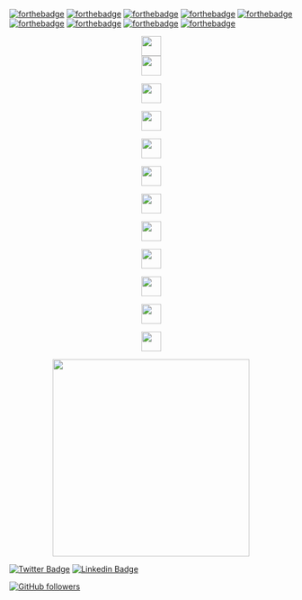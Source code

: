 
[![forthebadge](https://forthebadge.com/images/badges/built-with-love.svg)](https://forthebadge.com)
[![forthebadge](https://forthebadge.com/images/badges/made-with-crayons.svg)](https://forthebadge.com)
[![forthebadge](https://forthebadge.com/images/badges/compatibility-betamax.svg)](https://forthebadge.com)
[![forthebadge](https://forthebadge.com/images/badges/contains-technical-debt.svg)](https://forthebadge.com)
[![forthebadge](https://forthebadge.com/images/badges/designed-in-ms-paint.svg)](https://forthebadge.com)
[![forthebadge](https://forthebadge.com/images/badges/it-works-why.svg)](https://forthebadge.com)
[![forthebadge](https://forthebadge.com/images/badges/0-percent-optimized.svg)](https://forthebadge.com)
[![forthebadge](https://forthebadge.com/images/badges/powered-by-flux-capacitor.svg)](https://forthebadge.com)
[![forthebadge](https://forthebadge.com/images/badges/made-with-python.svg)](https://forthebadge.com)

<div align="center">
  <img src="https://github.githubassets.com/images/mona-loading-default.gif" width="35">
</div>
<div align="center">
  <img src="https://github.githubassets.com/images/mona-loading-default.gif" width="35">
</div>
<p align="center">
  <img src="https://github.githubassets.com/images/mona-loading-default.gif" width="35">
</p><p align="center">
  <img src="https://github.githubassets.com/images/mona-loading-default.gif" width="35">
</p><p align="center">
  <img src="https://github.githubassets.com/images/mona-loading-default.gif" width="35">
</p><p align="center">
  <img src="https://github.githubassets.com/images/mona-loading-default.gif" width="35">
</p><p align="center">
  <img src="https://github.githubassets.com/images/mona-loading-default.gif" width="35">
</p><p align="center">
  <img src="https://github.githubassets.com/images/mona-loading-default.gif" width="35">
</p><p align="center">
  <img src="https://github.githubassets.com/images/mona-loading-default.gif" width="35">
</p><p align="center">
  <img src="https://github.githubassets.com/images/mona-loading-default.gif" width="35">
</p><p align="center">
  <img src="https://github.githubassets.com/images/mona-loading-default.gif" width="35">
</p><p align="center">
  <img src="https://github.githubassets.com/images/mona-loading-default.gif" width="35">
</p>

<p align="center">
  <img src="https://user-images.githubusercontent.com/20131917/222073298-afffdf96-eb57-4122-bace-f73901028298.png" width="350">
</p>


<!-- [![Twitter Badge](https://badgen.net/badge/icon/twitter?icon=twitter&label)](https://twitter.com/kidparce)-->



[![Twitter Badge](https://img.shields.io/badge/-@kidparce-1ca0f1?style=flat-square&labelColor=1ca0f1&logo=twitter&logoColor=white&link=https://twitter.com/kidparce)](https://twitter.com/kidparce) 
[![Linkedin Badge](https://img.shields.io/badge/-diegogallegof-blue?style=flat-square&logo=Linkedin&logoColor=white&link=https://www.linkedin.com/in/diegogallegof/)](https://www.linkedin.com/in/diegogallegof/) 
<!-- [![Medium Badge](https://img.shields.io/badge/-@sakshamtaneja-03a57a?style=flat-square&labelColor=000000&logo=Medium&link=https://medium.com/@sakshamtaneja/)](https://medium.com/@sakshamtaneja/)-->
<!--[![Donate](https://img.shields.io/badge/Support-%24-blue)](https://www.paypal.me/sakshamtaneja)-->
[![GitHub followers](https://img.shields.io/github/followers/diegogallegof?label=Follow&style=social)](https://github.com/diegogallegof/?tab=follow)



<!--[![Twitter Badge](https://img.shields.io/twitter/follow/kidparce.svg?style=social&label=Follow)](https://twitter.com/kidparce)-->
<!--
**diegogallegof/diegogallegof** is a ✨ _special_ ✨ repository because its `README.md` (this file) appears on your GitHub profile.

Here are some ideas to get you started:

- 🔭 I’m currently working on ...
- 🌱 I’m currently learning ...
- 👯 I’m looking to collaborate on ...
- 🤔 I’m looking for help with ...
- 💬 Ask me about ...
- 📫 How to reach me: ...
- 😄 Pronouns: ...
- ⚡ Fun fact: ...
-->
